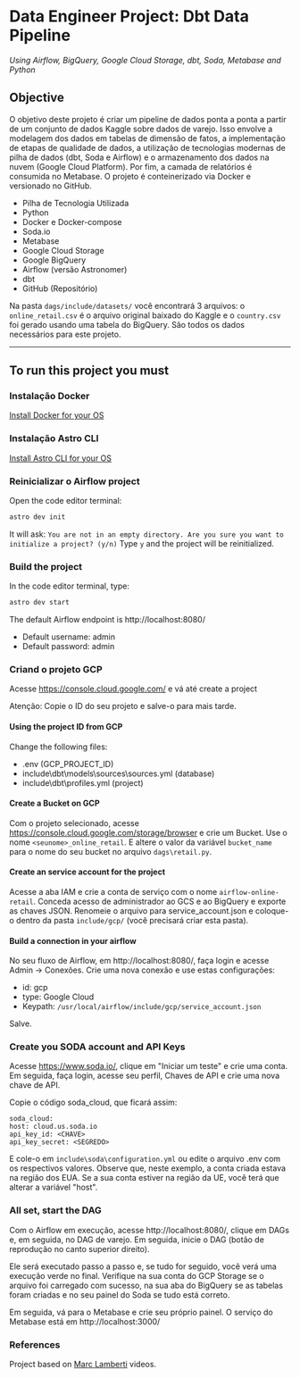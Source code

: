 # Data Engineer Project: Dbt Data Pipeline

*Using Airflow, BigQuery, Google Cloud Storage, dbt, Soda, Metabase and Python*

## Objective
O objetivo deste projeto é criar um pipeline de dados ponta a ponta a partir de um conjunto de dados Kaggle sobre dados de varejo. Isso envolve a modelagem dos dados em tabelas de dimensão de fatos, a implementação de etapas de qualidade de dados, a utilização de tecnologias modernas de pilha de dados (dbt, Soda e Airflow) e o armazenamento dos dados na nuvem (Google Cloud Platform). Por fim, a camada de relatórios é consumida no Metabase. O projeto é conteinerizado via Docker e versionado no GitHub.
- Pilha de Tecnologia Utilizada
- Python
- Docker e Docker-compose
- Soda.io
- Metabase
- Google Cloud Storage
- Google BigQuery
- Airflow (versão Astronomer)
- dbt
- GitHub (Repositório)

Na pasta ```dags/include/datasets/``` você encontrará 3 arquivos: o ```online_retail.csv``` é o arquivo original baixado do Kaggle e o ```country.csv``` foi gerado usando uma tabela do BigQuery. São todos os dados necessários para este projeto.

---------
## To run this project you must

### Instalação Docker
[Install Docker for your OS](https://docs.docker.com/desktop/)

### Instalação Astro CLI
[Install Astro CLI for your OS](https://www.astronomer.io/docs/astro/cli/install-cli)

### Reinicializar o Airflow project
Open the code editor terminal:
```bash
astro dev init
```
It will ask: ```You are not in an empty directory. Are you sure you want to initialize a project? (y/n)```
Type ```y``` and the project will be reinitialized.


### Build the project
In the code editor terminal, type:

```bash
astro dev start
```
The default Airflow endpoint is http://localhost:8080/
- Default username: admin
- Default password: admin

### Criand o projeto GCP

Acesse https://console.cloud.google.com/ e vá até create a project

Atenção: Copie o ID do seu projeto e salve-o para mais tarde.

#### Using the project ID from GCP

Change the following files:
- .env (GCP_PROJECT_ID)
- include\dbt\models\sources\sources.yml (database)
- include\dbt\profiles.yml (project)

#### Create a Bucket on GCP

Com o projeto selecionado, acesse https://console.cloud.google.com/storage/browser e crie um Bucket.
Use o nome ```<seunome>_online_retail```.
E altere o valor da variável ```bucket_name``` para o nome do seu bucket no arquivo ```dags\retail.py```.

#### Create an service account for the project

Acesse a aba IAM e crie a conta de serviço com o nome ```airflow-online-retail```.
Conceda acesso de administrador ao GCS e ao BigQuery e exporte as chaves JSON. Renomeie o arquivo para service_account.json e coloque-o dentro da pasta ```include/gcp/``` (você precisará criar esta pasta).

#### Build a connection in your airflow

No seu fluxo de Airflow, em http://localhost:8080/, faça login e acesse Admin → Conexões.
Crie uma nova conexão e use estas configurações:
- id: gcp
- type: Google Cloud
- Keypath: `/usr/local/airflow/include/gcp/service_account.json`

Salve.

### Create you SODA account and API Keys

Acesse https://www.soda.io/, clique em "Iniciar um teste" e crie uma conta. Em seguida, faça login, acesse seu perfil, Chaves de API e crie uma nova chave de API.

Copie o código soda_cloud, que ficará assim:
```
soda_cloud:
host: cloud.us.soda.io
api_key_id: <CHAVE>
api_key_secret: <SEGREDO>
```
E cole-o em ```include\soda\configuration.yml``` ou edite o arquivo .env com os respectivos valores.
Observe que, neste exemplo, a conta criada estava na região dos EUA. Se a sua conta estiver na região da UE, você terá que alterar a variável "host".

### All set, start the DAG

Com o Airflow em execução, acesse http://localhost:8080/, clique em DAGs e, em seguida, no DAG de varejo.
Em seguida, inicie o DAG (botão de reprodução no canto superior direito).

Ele será executado passo a passo e, se tudo for seguido, você verá uma execução verde no final.
Verifique na sua conta do GCP Storage se o arquivo foi carregado com sucesso, na sua aba do BigQuery se as tabelas foram criadas e no seu painel do Soda se tudo está correto.

Em seguida, vá para o Metabase e crie seu próprio painel. O serviço do Metabase está em http://localhost:3000/


### References
Project based on [Marc Lamberti](https://www.youtube.com/@MarcLamberti) videos.

